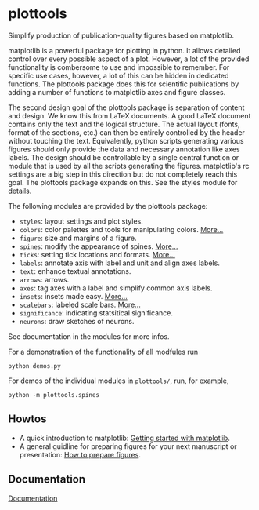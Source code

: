 # plottools

Simplify production of publication-quality figures based on matplotlib.

matplotlib is a powerful package for plotting in python. It allows
detailed control over every possible aspect of a plot. However, a lot
of the provided functionality is combersome to use and impossible to
remember. For specific use cases, however, a lot of this can be hidden
in dedicated functions. The plottools package does this for scientific
publications by adding a number of functions to matplotlib axes and
figure classes.

The second design goal of the plottools package is separation of
content and design. We know this from LaTeX documents. A good LaTeX
document contains only the text and the logical structure. The actual
layout (fonts, format of the sections, etc.) can then be entirely
controlled by the header without touching the text. Equivalently,
python scripts generating various figures should only provide the data
and necessary annotation like axes labels. The design should be
controllable by a single central function or module that is used by
all the scripts generating the figures. matplotlib's rc settings are a
big step in this direction but do not completely reach this goal. The
plottools package expands on this. See the styles module for details.

The following modules are provided by the plottools package:

- `styles`: layout settings and plot styles.
- `colors`: color palettes and tools for manipulating colors. [More...](docs/colors.md)
- `figure`: size and margins of a figure.
- `spines`: modify the appearance of spines. [More...](docs/spines.md)
- `ticks`: setting tick locations and formats. [More...](docs/ticks.md)
- `labels`: annotate axis with label and unit and align axes labels.
- `text`: enhance textual annotations.
- `arrows`: arrows.
- `axes`: tag axes with a label and simplify common axis labels.
- `insets`: insets made easy. [More...](docs/insets.md)
- `scalebars`: labeled scale bars. [More...](docs/scalebars.md)
- `significance`: indicating statsitical significance.
- `neurons`: draw sketches of neurons.

See documentation in the modules for more infos.

For a demonstration of the functionality of all modfules run
```
python demos.py
```
For demos of the individual modules in `plottools/`, 
run, for example,
```
python -m plottools.spines
```

## Howtos

- A quick introduction to matplotlib: [Getting started with matplotlib](docs/starter.md).
- A general guidline for preparing figures for your next manuscript or presentation: [How to prepare figures](docs/guide.md).


## Documentation

[Documentation](https://bendalab.github.io/plottools)
